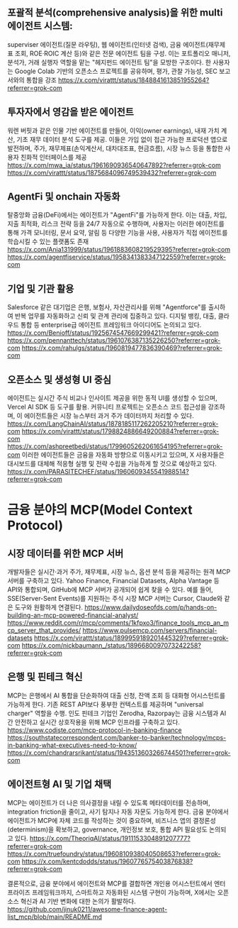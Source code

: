 포괄적 분석(comprehensive analysis)을 위한 multi 에이전트 시스템:
-----------------------------------------
superviser 에이전트(질문 라우팅), 웹 에이전트(인터넷 검색), 금융 에이전트(재무제표 조회, ROE·ROIC 계산 등)와 같은 전문 에이전트 팀을 구성. 이는 포트폴리오 매니저, 분석가, 거래 실행자 역할을 맡는 "헤지펀드 에이전트 팀"을 모방한 구조이다. 한 사용자는 Google Colab 기반의 오픈소스 프로젝트를 공유하며, 평가, 관찰 가능성, SEC 보고서와의 통합을 강조
https://x.com/virattt/status/1848841613851955264?referrer=grok-com

투자자에서 영감을 받은 에이전트
-----------------------------------
워렌 버핏과 같은 인물 기반 에이전트를 만들어, 이익(owner earnings), 내재 가치 계산, 기초 재무 데이터 분석 도구를 제공. 이들은 가입 없이 접근 가능한 프로덕션 앱으로 발전하며, 주가, 재무제표(손익계산서, 대차대조표, 현금흐름), 시장 뉴스 등을 통합한 사용자 친화적 인터페이스를 제공
https://x.com/mwa_ia/status/1961690936540647892?referrer=grok-com
https://x.com/virattt/status/1875684096749539432?referrer=grok-com

AgentFi 및 onchain 자동화
----------------------------
탈중앙화 금융(DeFi)에서는 에이전트가 "AgentFi"를 가능하게 한다. 이는 대출, 차입, 지출 최적화, 리스크 전략 등을 24/7 자동으로 수행하며, 사용자는 이러한 에이전트를 통해 가격 모니터링, 문서 요약, 알림 등 다양한 기능을 사용, 사용자가 직접 에이전트를 학습시킬 수 있는 플랫폼도 존재
https://x.com/Ania131999/status/1961883608219529395?referrer=grok-com
https://x.com/agentfiservice/status/1958341383347122559?referrer=grok-com

기업 및 기관 활용
------------------------------------
Salesforce 같은 대기업은 은행, 보험사, 자산관리사를 위해 "Agentforce"를 출시하여 반복 업무를 자동화하고 신뢰 및 관계 관리에 집중하고 있다. 디지털 뱅킹, 대출, 클라우드 통합 등 enterprise급 에이전트 프레임워크 아이디어도 논의되고 있다.
https://x.com/Benioff/status/1925674547669299421?referrer=grok-com
https://x.com/pennanttech/status/1961076387135226250?referrer=grok-com
https://x.com/rahulgs/status/1960819477836390469?referrer=grok-com

오픈소스 및 생성형 UI 중심
------------------------------
에이전트는 실시간 주식 비교나 인사이트 제공을 위한 동적 UI를 생성할 수 있으며, Vercel AI SDK 등 도구를 활용. 커뮤니티 프로젝트는 오픈소스 코드 접근성을 강조하며, 이 에이전트들은 시장 뉴스부터 과거 주가 데이터까지 처리할 수 있다.
https://x.com/LangChainAI/status/1878185117262205210?referrer=grok-com
https://x.com/virattt/status/1798824886649200884?referrer=grok-com  
https://x.com/ashpreetbedi/status/1799605262061654195?referrer=grok-com
이러한 에이전트들은 금융을 자동화 방향으로 이동시키고 있으며, X 사용자들은 대시보드를 대체해 적응형 실행 및 전략 수립을 가능하게 할 것으로 예상하고 있다.
https://x.com/PARASITECHEF/status/1960609345541988514?referrer=grok-com

금융 분야의 MCP(Model Context Protocol)
=========================

시장 데이터를 위한 MCP 서버
----------------------------
개발자들은 실시간·과거 주가, 재무제표, 시장 뉴스, 옵션 분석 등을 제공하는 원격 MCP 서버를 구축하고 있다. Yahoo Finance, Financial Datasets, Alpha Vantage 등 API와 통합되며, GitHub에 MCP 서버가 공개되어 쉽게 찾을 수 있다. 예를 들어, SSE(Server-Sent Events)를 지원하는 주식 시장 MCP 서버는 Cursor, Claude와 같은 도구와 원활하게 연결된다.
https://www.dailydoseofds.com/p/hands-on-building-an-mcp-powered-financial-analyst/
https://www.reddit.com/r/mcp/comments/1kfpxo3/finance_tools_mcp_an_mcp_server_that_provides/
https://www.pulsemcp.com/servers/financial-datasets
https://x.com/virattt/status/1899959189201445329?referrer=grok-com
https://x.com/nickbaumann_/status/1896680097073242258?referrer=grok-com

은행 및 핀테크 혁신
--------------------------------
 MCP는 은행에서 AI 통합을 단순화하여 대출 신청, 잔액 조회 등 대화형 어시스턴트를 가능하게 한다. 기존 REST API보다 풍부한 컨텍스트를 제공하며 "universal charger" 역할을 수행. 인도 핀테크 기업인 Zerodha, Razorpay는 금융 시스템과 AI 간 안전하고 실시간 상호작용을 위해 MCP 인프라를 구축하고 있다.
https://www.codiste.com/mcp-protocol-in-banking-finance
https://southstatecorrespondent.com/banker-to-banker/technology/mcps-in-banking-what-executives-need-to-know/
https://x.com/chandrarsrikant/status/1943513603266744501?referrer=grok-com

에이전트형 AI 및 기업 채택
---------------------------------
MCP는 에이전트가 더 나은 의사결정을 내릴 수 있도록 메타데이터를 전송하며, integration friction을 줄이고, 사기 탐지나 자동 자문도 가능하게 한다. 금융 분야에서 에이전트가 MCP에 자체 코드를 작성하는 것이 중요하며, 비즈니스 앱의 결정론성(determinism)을 확보하고, governance, 개인정보 보호, 통합 API 필요성도 논의되고 있다. 
https://x.com/TheoriqAI/status/1911153304891207777?referrer=grok-com
https://x.com/truefoundry/status/1960810938040508653?referrer=grok-com
https://x.com/kentcdodds/status/1960776575403876838?referrer=grok-com

결론적으로, 금융 분야에서 에이전트와 MCP를 결합하면 개인용 어시스턴트에서 엔터프라이즈 프레임워크까지, 스마트하고 자동화된 시스템 구현이 가능하며, X에서는 오픈소스 혁신과 AI 기반 변화에 대한 논의가 활발하다.
https://github.com/jinuk0211/awesome-finance-agent-list_mcp/blob/main/README.md
